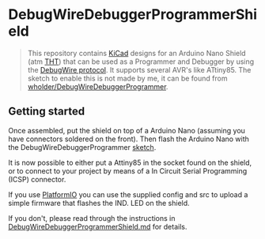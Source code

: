 # DebugWireDebuggerProgrammerShield

> This repository contains [KiCad](https://www.kicad.org/) designs for an Arduino Nano Shield (atm [THT](https://en.wikipedia.org/wiki/Through-hole_technology)) that can be used as a Programmer and Debugger by using the [DebugWire protocol](https://en.wikipedia.org/wiki/DebugWIRE). It supports several AVR's like ATtiny85. The sketch to enable this is not made by me, it can be found from [wholder/DebugWireDebuggerProgrammer](https://github.com/wholder/DebugWireDebuggerProgrammer).

## Getting started

Once assembled, put the shield on top of a Arduino Nano (assuming you have connectors soldered on the front). Then flash the Arduino Nano with the DebugWireDebuggerProgrammer [sketch](https://github.com/wholder/DebugWireDebuggerProgrammer).

It is now possible to either put a Attiny85 in the socket found on the shield, or to connect to your project by means of a In Circuit Serial Programming (ICSP) connector.

If you use [PlatformIO](https://platformio.org/) you can use the supplied config and src to upload a simple firmware that flashes the IND. LED on the shield.

If you don't, please read through the instructions in [DebugWireDebuggerProgrammerShield.md](./DebugWireDebuggerProgrammerShield.md) for details.
